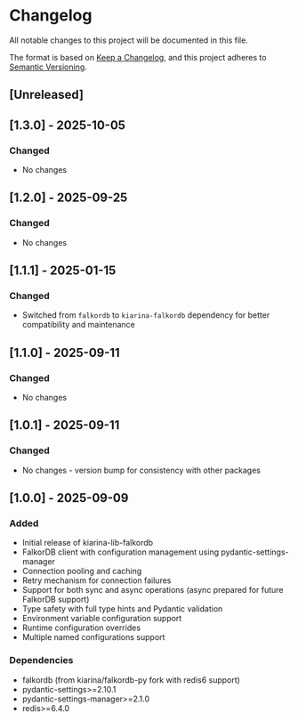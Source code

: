 # Changelog

All notable changes to this project will be documented in this file.

The format is based on [Keep a Changelog](https://keepachangelog.com/en/1.0.0/),
and this project adheres to [Semantic Versioning](https://semver.org/spec/v2.0.0.html).

## [Unreleased]

## [1.3.0] - 2025-10-05

### Changed
- No changes

## [1.2.0] - 2025-09-25

### Changed
- No changes

## [1.1.1] - 2025-01-15

### Changed
- Switched from `falkordb` to `kiarina-falkordb` dependency for better compatibility and maintenance

## [1.1.0] - 2025-09-11

### Changed
- No changes

## [1.0.1] - 2025-09-11

### Changed
- No changes - version bump for consistency with other packages

## [1.0.0] - 2025-09-09

### Added
- Initial release of kiarina-lib-falkordb
- FalkorDB client with configuration management using pydantic-settings-manager
- Connection pooling and caching
- Retry mechanism for connection failures
- Support for both sync and async operations (async prepared for future FalkorDB support)
- Type safety with full type hints and Pydantic validation
- Environment variable configuration support
- Runtime configuration overrides
- Multiple named configurations support

### Dependencies
- falkordb (from kiarina/falkordb-py fork with redis6 support)
- pydantic-settings>=2.10.1
- pydantic-settings-manager>=2.1.0
- redis>=6.4.0
